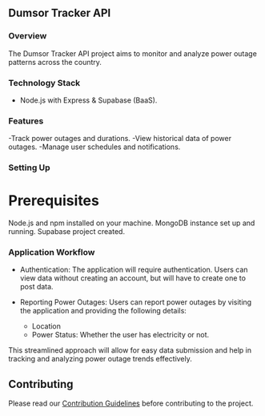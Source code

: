 ## Dumsor Tracker API

### Overview
The Dumsor Tracker API project aims to monitor and analyze power outage patterns across the country.

### Technology Stack
- Node.js with Express & Supabase (BaaS).

### Features
-Track power outages and durations.
-View historical data of power outages.
-Manage user schedules and notifications.

### Setting Up

# Prerequisites
Node.js and npm installed on your machine.
MongoDB instance set up and running.
Supabase project created.



### Application Workflow
- Authentication: The application will require authentication. Users can view data without creating an account, but will have to create one to post data.

- Reporting Power Outages: Users can report power outages by visiting the application and providing the following details:
  - Location
  - Power Status: Whether the user has electricity or not.

This streamlined approach will allow for easy data submission and help in tracking and analyzing power outage trends effectively.







## Contributing
Please read our [Contribution Guidelines](contributing/CONTRIBUTING.md) before contributing to the project.

